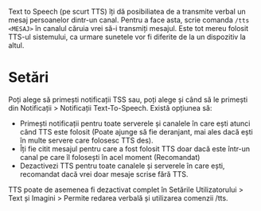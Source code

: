 <!-- TITLE: Text to Speech -->

Text to Speech (pe scurt TTS) îți dă posibiliatea de a transmite verbal un mesaj persoanelor dintr-un canal. Pentru a face asta, scrie comanda `/tts <MESAJ>` în canalul căruia vrei să-i transmiți mesajul. Este tot mereu folosit TTS-ul sistemului, ca urmare sunetele vor fi diferite de la un dispozitiv la altul.

# Setări

Poți alege să primești notificații TSS sau, poți alege și când să le primești din Notificații > Notificații Text-To-Speech. Există opțiunea să:

- Primești notificații pentru toate serverele și canalele în care ești atunci când TTS este folosit (Poate ajunge să fie deranjant, mai ales dacă ești în multe servere care folosesc TTS des).
- Îți fie citit mesajul pentru care a fost folosit TTS doar dacă este într-un canal pe care îl folosești în acel moment (Recomandat)
- Dezactivezi TTS pentru toate canalele și serverele în care ești, recomandat dacă vrei doar mesaje scrise fără TTS.

TTS poate de asemenea fi dezactivat complet în Setările Utilizatorului > Text și Imagini > Permite redarea verbală și utilizarea comenzii /tts.<!-- TITLE: Tts -->